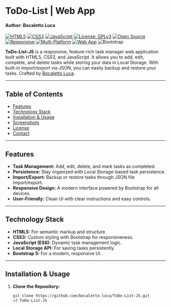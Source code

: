 # ToDo-List | Web App
#### Author: Bocaletto Luca

[![HTML5](https://img.shields.io/badge/HTML5-E34F26?style=flat-square&logo=html5&logoColor=white)](https://developer.mozilla.org/en-US/docs/Web/Guide/HTML/HTML5)
[![CSS3](https://img.shields.io/badge/CSS3-1572B6?style=flat-square&logo=css3&logoColor=white)](https://developer.mozilla.org/en-US/docs/Web/CSS)
[![JavaScript](https://img.shields.io/badge/JavaScript-F7DF1E?style=flat-square&logo=javascript&logoColor=black)](https://developer.mozilla.org/en-US/docs/Web/JavaScript)
[![License: GPLv3](https://img.shields.io/badge/License-GPLv3-blue?style=flat-square)](LICENSE)
[![Open Source](https://img.shields.io/badge/Open%20Source-Yes-brightgreen?style=flat-square)]()
[![Responsive](https://img.shields.io/badge/Responsive-Yes-blue?style=flat-square)]()
[![Multi-Platform](https://img.shields.io/badge/Multi--Platform-Yes-blueviolet?style=flat-square)]()
[![Web App](https://img.shields.io/badge/Web%20App-Yes-orange?style=flat-square)]()
![Bootstrap](https://img.shields.io/badge/Style-Bootstrap-7952B3.svg)

**ToDo-List-JS** is a responsive, feature-rich task manager web application built with HTML5, CSS3, and JavaScript. It allows you to add, edit, complete, and delete tasks while storing your data in Local Storage. With built-in import/export via JSON, you can easily backup and restore your tasks. Crafted by [Bocaletto Luca](https://github.com/bocaletto-luca).

---

## Table of Contents

- [Features](#features)
- [Technology Stack](#technology-stack)
- [Installation & Usage](#installation--usage)
- [Screenshots](#screenshots)
- [License](#license)
- [Contact](#contact)

---

## Features

- **Task Management:** Add, edit, delete, and mark tasks as completed.
- **Persistence:** Stay organized with Local Storage-based task persistence.
- **Import/Export:** Backup or restore tasks through JSON file import/export.
- **Responsive Design:** A modern interface powered by Bootstrap for all devices.
- **User-Friendly:** Clean UI with clear instructions and easy controls.

---

## Technology Stack

- **HTML5:** For semantic markup and structure.
- **CSS3:** Custom styling with Bootstrap for responsiveness.
- **JavaScript (ES6):** Dynamic task management logic.
- **Local Storage API:** For saving tasks persistently.
- **Bootstrap 5:** For a modern, responsive UI.

---

## Installation & Usage

1. **Clone the Repository:**

   ```bash
   git clone https://github.com/bocaletto-luca/ToDo-List-JS.git
   cd ToDo-List-JS
